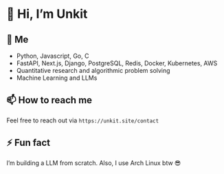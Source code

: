 # 👋 Hi, I’m Unkit

## 🌱 Me
- Python, Javascript, Go, C
- FastAPI, Next.js, Django, PostgreSQL, Redis, Docker, Kubernetes, AWS
- Quantitative research and algorithmic problem solving
- Machine Learning and LLMs

## 📫 How to reach me
Feel free to reach out via `https://unkit.site/contact` 

## ⚡ Fun fact
I’m building a LLM from scratch.
Also, I use Arch Linux btw 😎
